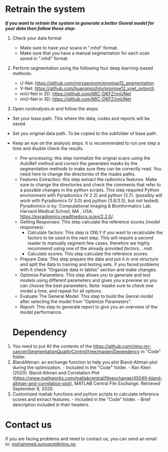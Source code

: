 # Retrain the system

***If you want to retrain the system to generate a better Genral model for your data then follow these step:***

1. Check your data format
    - Make sure to have your scans in ".mhd" format.
    - Make sure that you have a manual segmentation for each scan saved in ".mhd" format.

2. Perform segmentation using the following four deep learning-based methods:
    - U-Net: https://github.com/mirzaevinom/promise12_segmentation
    - V-Net: https://github.com/huangmozhilv/promise12_vnet_pytorch
    - nnU-Net in 2D: https://github.com/MIC-DKFZ/nnUNet 
    - nnU-Net in 3D: https://github.com/MIC-DKFZ/nnUNet
    
3. Open *runAnalysis.m* and follow the steps:

- Set your base path. This where the data, codes and reports will be saved.
- Set you original data path. To be copied to the subfolder of base path.
- Keep an eye on the analysis steps. It is recommended to run one step a time and double check the results.
  - Pre-processing: this step normalize the orignal scans using the AutoRef method and correct the generated masks by the segmentation methods to make sure they can be correctly read. You need here to change the directories of the masks paths.
  - Features Extraction: this step extract the radiomics features. Make sure to change the directories and check the comments that refer to a possible changes in the python scripts. This step required Python environment with Pyradiomics (V 2.2) and python (3.7). (possibly will work with Pyradiomics (V 3.0) and python (3.6/3.5), but not tested). Pyradiomics is by: Computational Imaging & Bioinformatics Lab. Harvard Medical School, MA , USA. https://pyradiomics.readthedocs.io/en/2.2.0/.
  - Getting Responses: This step calculate the reference scores (model responses).
      - Calculate factors: This step is ONLY if you want to recalculate the factors to be used in the next step. This will require a second reader to manually segment few cases. therefore we highly recommend using one of the already provided *factors.. .mat*.
      - Calculate scores: This step calculate the reference scores. 
  - Prepare Data: This step prepare the data and put it in one structure and split the data to training and testing sets. if you faced problems with it check "Organize data in tables" section and make changes.
  - Optimize Parameters: This step allows you to generate and test models using different parameters and gives you a preview so you can choose the best parameters.
  Note: maske sure to check one model a time, and repeat for all options.
  - Evaluate The General Model: This step to build the Genral model after selecting the model from "Optimize Parameters".
  - Report: This step to generate report to give you an overview of the model performance.
  
  # Dependency
 1. You need to put All the contents of the https://github.com/ntnu-mr-cancer/SegmentationQualityControl/tree/master/Dependency in "Code" folder.
 2. BlandAltman: an exchange function to help you plot Bland-Altman plot during the optimization.
        - Included in the "Code" folder.
        - Ran Klein (2020). Bland-Altman and Correlation Plot (https://www.mathworks.com/matlabcentral/fileexchange/45049-bland-altman-and-correlation-plot), MATLAB Central File Exchange. Retrieved September 8, 2020.
 3. Customized matlab functions and python scripts to calculate reference scores and extract features. 
        - Included in the "Code" folder.
        - Brief description included in their headers.
        
 # Contact us
 If you are facing problems and need to contact us, you can send an email to: mohammed.sunoqrot@ntnu.no
